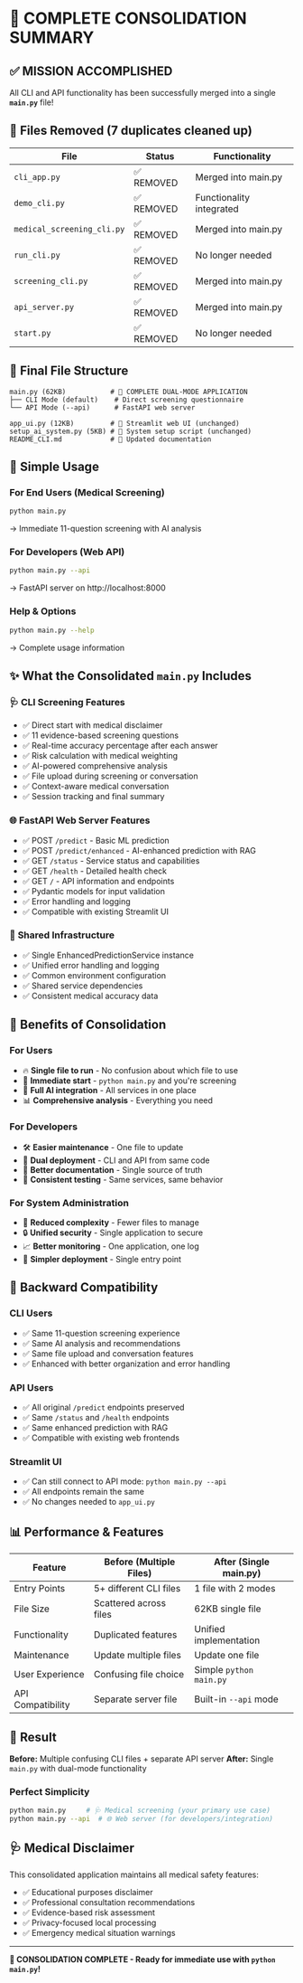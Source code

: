 # 🎯 COMPLETE CONSOLIDATION SUMMARY

## ✅ **MISSION ACCOMPLISHED**

All CLI and API functionality has been successfully merged into a single **`main.py`** file!

## 📁 **Files Removed (7 duplicates cleaned up)**

| File | Status | Functionality |
|------|--------|---------------|
| `cli_app.py` | ✅ REMOVED | Merged into main.py |
| `demo_cli.py` | ✅ REMOVED | Functionality integrated |
| `medical_screening_cli.py` | ✅ REMOVED | Merged into main.py |
| `run_cli.py` | ✅ REMOVED | No longer needed |
| `screening_cli.py` | ✅ REMOVED | Merged into main.py |
| `api_server.py` | ✅ REMOVED | Merged into main.py |
| `start.py` | ✅ REMOVED | No longer needed |

## 📄 **Final File Structure**

```
main.py (62KB)           # 🎯 COMPLETE DUAL-MODE APPLICATION
├── CLI Mode (default)    # Direct screening questionnaire  
└── API Mode (--api)      # FastAPI web server

app_ui.py (12KB)         # 🎨 Streamlit web UI (unchanged)
setup_ai_system.py (5KB) # 🔧 System setup script (unchanged)
README_CLI.md            # 📖 Updated documentation
```

## 🚀 **Simple Usage**

### **For End Users (Medical Screening)**
```bash
python main.py
```
→ Immediate 11-question screening with AI analysis

### **For Developers (Web API)**
```bash
python main.py --api
```
→ FastAPI server on http://localhost:8000

### **Help & Options**
```bash
python main.py --help
```
→ Complete usage information

## ✨ **What the Consolidated `main.py` Includes**

### 🩺 **CLI Screening Features**
- ✅ Direct start with medical disclaimer
- ✅ 11 evidence-based screening questions
- ✅ Real-time accuracy percentage after each answer
- ✅ Risk calculation with medical weighting
- ✅ AI-powered comprehensive analysis
- ✅ File upload during screening or conversation
- ✅ Context-aware medical conversation
- ✅ Session tracking and final summary

### 🌐 **FastAPI Web Server Features**  
- ✅ POST `/predict` - Basic ML prediction
- ✅ POST `/predict/enhanced` - AI-enhanced prediction with RAG
- ✅ GET `/status` - Service status and capabilities
- ✅ GET `/health` - Detailed health check
- ✅ GET `/` - API information and endpoints
- ✅ Pydantic models for input validation
- ✅ Error handling and logging
- ✅ Compatible with existing Streamlit UI

### 🔧 **Shared Infrastructure**
- ✅ Single EnhancedPredictionService instance
- ✅ Unified error handling and logging
- ✅ Common environment configuration
- ✅ Shared service dependencies
- ✅ Consistent medical accuracy data

## 🎯 **Benefits of Consolidation**

### **For Users**
- 🔥 **Single file to run** - No confusion about which file to use
- 🚀 **Immediate start** - `python main.py` and you're screening
- 🧠 **Full AI integration** - All services in one place
- 📊 **Comprehensive analysis** - Everything you need

### **For Developers** 
- 🛠️ **Easier maintenance** - One file to update
- 🔄 **Dual deployment** - CLI and API from same code
- 📝 **Better documentation** - Single source of truth
- 🧪 **Consistent testing** - Same services, same behavior

### **For System Administration**
- 💾 **Reduced complexity** - Fewer files to manage
- 🔒 **Unified security** - Single application to secure
- 📈 **Better monitoring** - One application, one log
- 🚀 **Simpler deployment** - Single entry point

## 🔄 **Backward Compatibility**

### **CLI Users**
- ✅ Same 11-question screening experience
- ✅ Same AI analysis and recommendations  
- ✅ Same file upload and conversation features
- ✅ Enhanced with better organization and error handling

### **API Users**
- ✅ All original `/predict` endpoints preserved
- ✅ Same `/status` and `/health` endpoints
- ✅ Same enhanced prediction with RAG
- ✅ Compatible with existing web frontends

### **Streamlit UI**
- ✅ Can still connect to API mode: `python main.py --api`
- ✅ All endpoints remain the same
- ✅ No changes needed to `app_ui.py`

## 📊 **Performance & Features**

| Feature | Before (Multiple Files) | After (Single main.py) |
|---------|------------------------|-------------------------|
| Entry Points | 5+ different CLI files | 1 file with 2 modes |
| File Size | Scattered across files | 62KB single file |
| Functionality | Duplicated features | Unified implementation |
| Maintenance | Update multiple files | Update one file |
| User Experience | Confusing file choice | Simple `python main.py` |
| API Compatibility | Separate server file | Built-in `--api` mode |

## 🎉 **Result**

**Before:** Multiple confusing CLI files + separate API server
**After:** Single `main.py` with dual-mode functionality

### **Perfect Simplicity**
```bash
python main.py     # 🩺 Medical screening (your primary use case)
python main.py --api  # 🌐 Web server (for developers/integration)
```

## 🩺 **Medical Disclaimer**

This consolidated application maintains all medical safety features:
- ✅ Educational purposes disclaimer
- ✅ Professional consultation recommendations  
- ✅ Evidence-based risk assessment
- ✅ Privacy-focused local processing
- ✅ Emergency medical situation warnings

---

**🎯 CONSOLIDATION COMPLETE - Ready for immediate use with `python main.py`!**
